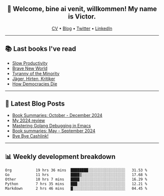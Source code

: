 <h2 align="center">👋 Welcome, bine ai venit, willkommen! My name is Victor. </h2>
<p align="center">
  <a href="https://dornea.nu/cv">CV</a> •
  <a href="https://blog.dornea.nu">Blog</a> •
  <a href="https://twitter.com/victordorneanu">Twitter</a> •
  <a href="https://www.linkedin.com/in/victor-dorneanu/">LinkedIn</a> 
</p>

  <!--
  **dorneanu/dorneanu** is a ✨ _special_ ✨ repository because its `README.md` (this file) appears on your GitHub profile.

  Here are some ideas to get you started:

  - 🔭 I’m currently working on ...
  - 🌱 I’m currently learning ...
  - 👯 I’m looking to collaborate on ...
  - 🤔 I’m looking for help with ...
  - 💬 Ask me about ...
  - 📫 How to reach me: ...
  - 😄 Pronouns: ...
  - ⚡ Fun fact: ...
  -->

---

## 📚 Last books I've read

<!--START_SECTION:books-->
* [Slow Productivity](https://brainfck.org/book/slow-productivity/)
* [Brave New World](https://brainfck.org/book/brave-new-world/)
* [Tyranny of the Minority](https://brainfck.org/book/tyranny-of-the-minority/)
* [Jäger, Hirten, Kritiker](https://brainfck.org/book/j%C3%A4ger-hirten-kritiker/)
* [How Democracies Die](https://brainfck.org/book/how-democracies-die/)
<!--END_SECTION:books-->

---

## 📝 Latest Blog Posts

<!--START_SECTION:blog-->
* [Book Summaries: October - December 2024](https://blog.dornea.nu/2025/01/16/book-summaries-october-december-2024/)
* [My 2024 review](https://blog.dornea.nu/2024/12/19/my-2024-review/)
* [Mastering Golang Debugging in Emacs](https://blog.dornea.nu/2024/11/28/mastering-golang-debugging-in-emacs/)
* [Book summaries: May - September 2024](https://blog.dornea.nu/2024/10/16/book-summaries-may-september-2024/)
* [Bye Bye Cashlink!](https://blog.dornea.nu/2024/07/11/bye-bye-cashlink/)
<!--END_SECTION:blog-->

---

## 📊 **Weekly development breakdown**

<!--START_SECTION:waka-->

```txt
Org           19 hrs 36 mins  ████████░░░░░░░░░░░░░░░░░   31.53 %
Go            11 hrs          ████▒░░░░░░░░░░░░░░░░░░░░   17.68 %
Other         10 hrs 7 mins   ████░░░░░░░░░░░░░░░░░░░░░   16.29 %
Python        7 hrs 35 mins   ███░░░░░░░░░░░░░░░░░░░░░░   12.21 %
Markdown      2 hrs 46 mins   █░░░░░░░░░░░░░░░░░░░░░░░░   04.45 %
```

<!--END_SECTION:waka-->
